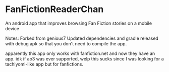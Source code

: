 # FanFictionReaderChan
An android app that improves browsing Fan Fiction stories on a mobile device

Notes:
Forked from genious7
Updated dependencies and gradle
released with debug apk so that you don't need to compile the app.

apparently this app only works with fanfiction.net and now they have an app.
idk if ao3 was ever supported, welp this sucks since I was looking for a tachiyomi-like app but for fanfictions.
